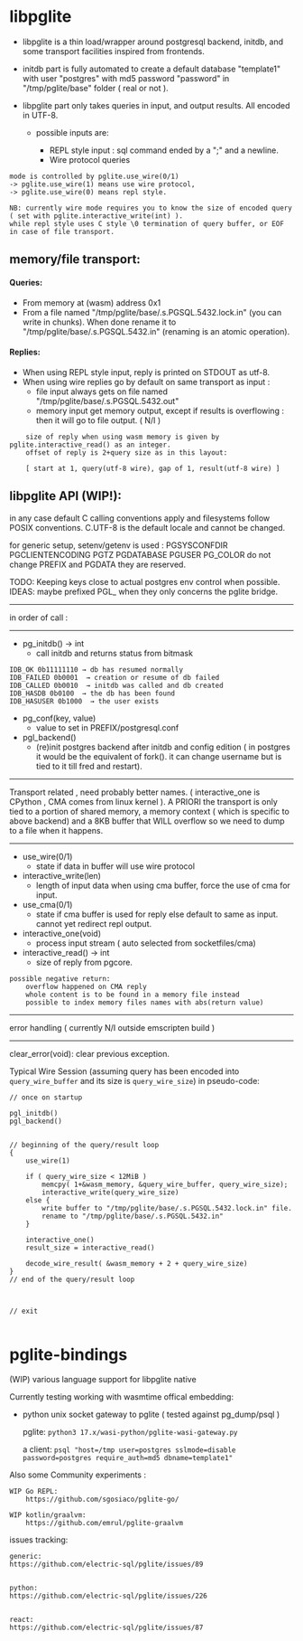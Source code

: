 # libpglite
- libpglite is a thin load/wrapper around postgresql backend, initdb, and some transport facilities inspired from frontends.
- initdb part is fully automated to create a default database "template1" with user "postgres" with md5 password "password" in "/tmp/pglite/base" folder ( real or not ).
- libpglite part only takes queries in input, and output results. All encoded in UTF-8.

    - possible inputs are:

        - REPL style input : sql command ended by a ";" and a newline.
        - Wire protocol queries
```
mode is controlled by pglite.use_wire(0/1)
-> pglite.use_wire(1) means use wire protocol,
-> pglite.use_wire(0) means repl style.

NB: currently wire mode requires you to know the size of encoded query ( set with pglite.interactive_write(int) ).
while repl style uses C style \0 termination of query buffer, or EOF in case of file transport.
```


## memory/file transport:

#### Queries:

- From memory at (wasm) address 0x1
- From a file named  "/tmp/pglite/base/.s.PGSQL.5432.lock.in" (you can write in chunks). When done rename it to "/tmp/pglite/base/.s.PGSQL.5432.in" (renaming is an atomic operation).


#### Replies:

- When using REPL style input, reply is printed on STDOUT as utf-8.
- When using wire replies go by default on same transport as input :
    * file input always gets on file named "/tmp/pglite/base/.s.PGSQL.5432.out"
    * memory input get memory output, except if results is overflowing : then it will go to file output. ( N/I )

```
    size of reply when using wasm memory is given by  pglite.interactive_read() as an integer.
    offset of reply is 2+query size as in this layout:

    [ start at 1, query(utf-8 wire), gap of 1, result(utf-8 wire) ]
```




## libpglite API (WIP!):

in any case default C calling conventions apply and filesystems follow POSIX conventions. C.UTF-8 is the default locale and cannot be changed.


for generic setup,  setenv/getenv is used : PGSYSCONFDIR PGCLIENTENCODING PGTZ PGDATABASE PGUSER PG_COLOR
do not change PREFIX and PGDATA they are reserved.

TODO: Keeping keys close to actual postgres env control when possible.
IDEAS: maybe prefixed PGL_ when they only concerns the pglite bridge.

___
in order of call :
___

- pg_initdb() → int
    - call initdb and returns status from bitmask
```
IDB_OK 0b11111110 → db has resumed normally
IDB_FAILED 0b0001  → creation or resume of db failed
IDB_CALLED 0b0010  → initdb was called and db created
IDB_HASDB 0b0100  → the db has been found
IDB_HASUSER 0b1000  → the user exists
```
- pg_conf(key, value)
    - value to set in PREFIX/postgresql.conf
- pgl_backend()
    - (re)init postgres backend after initdb and config edition ( in postgres it would be the equivalent of fork(). it can change username but is tied to it till fred and restart).

___
Transport related , need probably better names. ( interactive_one is CPython , CMA comes  from linux kernel ). A PRIORI the transport is only tied to a portion of shared memory, a memory context ( which is specific to above backend)  and a 8KB buffer that WILL overflow so we need to dump to a file when it happens.
___


- use_wire(0/1)
    - state if data in buffer will use wire protocol
- interactive_write(len)
    - length of input data when using cma buffer, force the use of cma for input.
- use_cma(0/1)
    - state if cma buffer is used for reply else default to same as input. cannot yet redirect repl output.
- interactive_one(void)
    - process input stream ( auto selected from socketfiles/cma)
- interactive_read() → int
    - size of reply from pgcore.

```
possible negative return:
    overflow happened on CMA reply
    whole content is to be found in a memory file instead
    possible to index memory files names with abs(return value)
```

___
error handling ( currently N/I outside emscripten build )
___

clear_error(void): clear previous exception.




Typical Wire Session (assuming query has been encoded into `query_wire_buffer` and its size is `query_wire_size`) in pseudo-code:

```
// once on startup

pgl_initdb()
pgl_backend()


// beginning of the query/result loop
{
    use_wire(1)

    if ( query_wire_size < 12MiB )
        memcpy( 1+&wasm_memory, &query_wire_buffer, query_wire_size);
        interactive_write(query_wire_size)
    else {
        write buffer to "/tmp/pglite/base/.s.PGSQL.5432.lock.in" file.
        rename to "/tmp/pglite/base/.s.PGSQL.5432.in"
    }

    interactive_one()
    result_size = interactive_read()

    decode_wire_result( &wasm_memory + 2 + query_wire_size)
}
// end of the query/result loop



// exit


```







# pglite-bindings
(WIP) various language support for libpglite native

Currently testing working with wasmtime offical embedding:

- python unix socket gateway to pglite ( tested against pg_dump/psql )

    pglite: `python3 17.x/wasi-python/pglite-wasi-gateway.py`

    a client: `psql "host=/tmp user=postgres sslmode=disable password=postgres require_auth=md5 dbname=template1"`





Also some Community experiments :

    WIP Go REPL:
        https://github.com/sgosiaco/pglite-go/

    WIP kotlin/graalvm:
        https://github.com/emrul/pglite-graalvm



issues tracking:

    generic:
    https://github.com/electric-sql/pglite/issues/89


    python:
    https://github.com/electric-sql/pglite/issues/226


    react:
    https://github.com/electric-sql/pglite/issues/87







